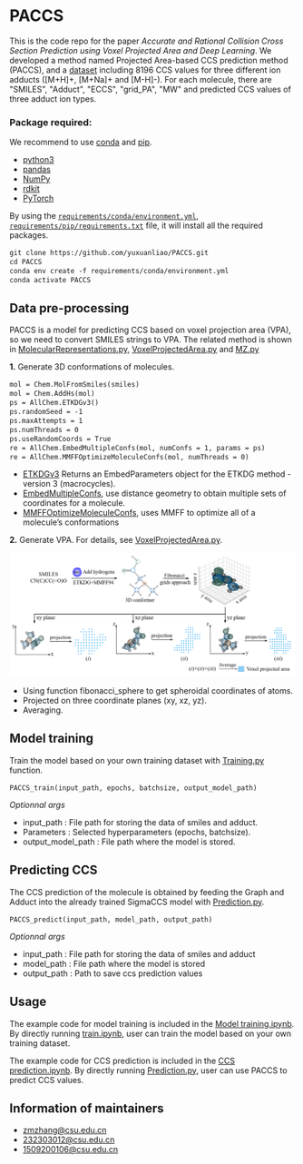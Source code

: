 # PACCS

This is the code repo for the paper *Accurate and Rational Collision Cross Section Prediction using Voxel Projected Area and Deep Learning*.  We developed a method named Projected Area-based CCS prediction method (PACCS), and a [dataset](data/the_curated_dataset.csv) including 8196 CCS values for three different ion adducts ([M+H]+, [M+Na]+ and [M-H]-). For each molecule, there are "SMILES", "Adduct", "ECCS", "grid_PA", "MW" and predicted CCS values of three adduct ion types. 

### Package required: 
We recommend to use [conda](https://conda.io/docs/user-guide/install/download.html) and [pip](https://pypi.org/project/pip/).
- [python3](https://www.python.org/)
- [pandas](https://pandas.pydata.org/)
- [NumPy](https://numpy.org/)
- [rdkit](https://rdkit.org/)
- [PyTorch](https://pytorch.org/)

By using the [`requirements/conda/environment.yml`](requirements/conda/environment.yml), [`requirements/pip/requirements.txt`](requirements/pip/requirements.txt) file, it will install all the required packages.

    git clone https://github.com/yuxuanliao/PACCS.git
    cd PACCS
    conda env create -f requirements/conda/environment.yml
    conda activate PACCS

## Data pre-processing
PACCS is a model for predicting CCS based on voxel projection area (VPA), so we need to convert SMILES strings to VPA. The related method is shown in [MolecularRepresentations.py](PACCS/MolecularRepresentations.py), [VoxelProjectedArea.py](PACCS/VoxelProjectedArea.py) and [MZ.py](PACCS/MZ.py)        

**1.** Generate 3D conformations of molecules. 

    mol = Chem.MolFromSmiles(smiles)
    mol = Chem.AddHs(mol)
    ps = AllChem.ETKDGv3()
    ps.randomSeed = -1
    ps.maxAttempts = 1
    ps.numThreads = 0
    ps.useRandomCoords = True
    re = AllChem.EmbedMultipleConfs(mol, numConfs = 1, params = ps)
    re = AllChem.MMFFOptimizeMoleculeConfs(mol, numThreads = 0)
- [ETKDGv3](https://www.rdkit.org/docs/source/rdkit.Chem.rdDistGeom.html?highlight=etkdgv3#rdkit.Chem.rdDistGeom.ETKDGv3) Returns an EmbedParameters object for the ETKDG method - version 3 (macrocycles).
- [EmbedMultipleConfs](https://www.rdkit.org/docs/source/rdkit.Chem.rdDistGeom.html?highlight=embedmultipleconfs#rdkit.Chem.rdDistGeom.EmbedMultipleConfs), use distance geometry to obtain multiple sets of coordinates for a molecule.
- [MMFFOptimizeMoleculeConfs](https://www.rdkit.org/docs/source/rdkit.Chem.rdForceFieldHelpers.html?highlight=mmffoptimizemoleculeconfs#rdkit.Chem.rdForceFieldHelpers.MMFFOptimizeMoleculeConfs), uses MMFF to optimize all of a molecule’s conformations

**2.** Generate VPA. For details, see [VoxelProjectedArea.py](PACCS/VoxelProjectedArea.py). 

<img src="Voxel projection.png" width:100px>

- Using function fibonacci_sphere to get spheroidal coordinates of atoms.
- Projected on three coordinate planes (xy, xz, yz).
- Averaging.

## Model training
Train the model based on your own training dataset with [Training.py](PACCS/Training.py) function.

    PACCS_train(input_path, epochs, batchsize, output_model_path)

*Optionnal args*
- input_path : File path for storing the data of smiles and adduct.
- Parameters : Selected hyperparameters (epochs, batchsize).
- output_model_path : File path where the model is stored.

## Predicting CCS
The CCS prediction of the molecule is obtained by feeding the Graph and Adduct into the already trained SigmaCCS model with [Prediction.py](PACCS/Prediction.py).

    PACCS_predict(input_path, model_path, output_path)

*Optionnal args*
- input_path : File path for storing the data of smiles and adduct
- model_path : File path where the model is stored
- output_path : Path to save ccs prediction values

## Usage
The example code for model training is included in the [Model training.ipynb](Model%20training.ipynb). By directly running [train.ipynb](PACCS/train.ipynb), user can train the model based on your own training dataset.

The example code for CCS prediction is included in the [CCS prediction.ipynb](CCS%20prediction.ipynb). By directly running [Prediction.py](PACCS/Prediction.py), user can use PACCS to predict CCS values.

## Information of maintainers
- zmzhang@csu.edu.cn
- 232303012@csu.edu.cn
- 1509200106@csu.edu.cn
